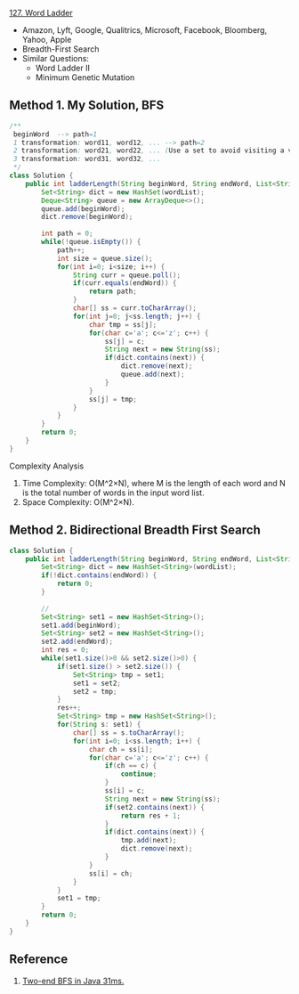 [127. Word Ladder](https://leetcode.com/problems/word-ladder/)

* Amazon, Lyft, Google, Qualitrics, Microsoft, Facebook, Bloomberg, Yahoo, Apple
* Breadth-First Search
* Similar Questions:
    * Word Ladder II
    * Minimum Genetic Mutation
    

## Method 1. My Solution, BFS
```java
/**
 beginWord  --> path=1
 1 transformation: word11, word12, ... --> path=2
 2 transformation: word21, word22, ... (Use a set to avoid visiting a visited node again)
 3 transformation: word31, word32, ...
 */
class Solution {
    public int ladderLength(String beginWord, String endWord, List<String> wordList) {
        Set<String> dict = new HashSet(wordList);
        Deque<String> queue = new ArrayDeque<>();
        queue.add(beginWord);
        dict.remove(beginWord);
        
        int path = 0;
        while(!queue.isEmpty()) {
            path++;
            int size = queue.size();
            for(int i=0; i<size; i++) {
                String curr = queue.poll();
                if(curr.equals(endWord)) {
                    return path;
                }
                char[] ss = curr.toCharArray();
                for(int j=0; j<ss.length; j++) {
                    char tmp = ss[j];
                    for(char c='a'; c<='z'; c++) {
                        ss[j] = c;
                        String next = new String(ss);
                        if(dict.contains(next)) {
                            dict.remove(next);
                            queue.add(next);
                        }
                    }
                    ss[j] = tmp;
                }
            }
        }
        return 0;
    }
}
```
Complexity Analysis
1. Time Complexity: O(M^2×N), where M is the length of each word and N is the total number of words in the input word list.
2. Space Complexity: O(M^2×N).


## Method 2. Bidirectional Breadth First Search
```java
class Solution {
    public int ladderLength(String beginWord, String endWord, List<String> wordList) {
        Set<String> dict = new HashSet<String>(wordList);
        if(!dict.contains(endWord)) {
            return 0;
        }
        
        // 
        Set<String> set1 = new HashSet<String>();
        set1.add(beginWord);
        Set<String> set2 = new HashSet<String>();
        set2.add(endWord);
        int res = 0;
        while(set1.size()>0 && set2.size()>0) {
            if(set1.size() > set2.size()) {
                Set<String> tmp = set1;
                set1 = set2;
                set2 = tmp;
            }
            res++;
            Set<String> tmp = new HashSet<String>();
            for(String s: set1) {
                char[] ss = s.toCharArray();
                for(int i=0; i<ss.length; i++) {
                    char ch = ss[i];
                    for(char c='a'; c<='z'; c++) {
                        if(ch == c) {
                            continue;
                        }
                        ss[i] = c;
                        String next = new String(ss);
                        if(set2.contains(next)) {
                            return res + 1;
                        }
                        if(dict.contains(next)) {
                            tmp.add(next);
                            dict.remove(next);
                        }
                    }
                    ss[i] = ch;
                }
            }
            set1 = tmp;
        }
        return 0;
    }
}
```


## Reference
1. [Two-end BFS in Java 31ms.](https://leetcode.com/problems/word-ladder/discuss/40711/Two-end-BFS-in-Java-31ms.)


